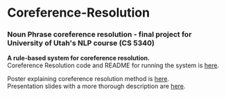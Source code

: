 # Coreference-Resolution
### Noun Phrase coreference resolution - final project for University of Utah's NLP course (CS 5340)

**A rule-based system for coreference resolution.**  
Coreference Resolution code and README for running the system is [here](https://github.com/JiahuiKChen/Coreference-Resolution/tree/master/final/submission).  

Poster explaining coreference resolution method is [here](https://github.com/JiahuiKChen/Coreference-Resolution/blob/master/Coreference%20Resolution%20Poster.pdf).  
Presentation slides with a more thorough description are [here](https://github.com/JiahuiKChen/Coreference-Resolution/blob/master/Coreference%20Resolution%20Presentation%20Slides.pdf). 
